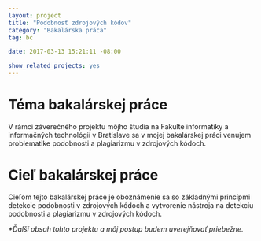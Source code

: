 ```yaml
---
layout: project
title: "Podobnosť zdrojových kódov"
category: "Bakalárska práca"
tag: bc

date: 2017-03-13 15:21:11 -08:00

show_related_projects: yes
---
```


# Téma bakalárskej práce
V rámci záverečného projektu môjho študia na Fakulte informatiky a informačných technológií v Bratislave sa v mojej bakalárskej práci venujem problematike podobnosti a plagiarizmu v zdrojových kódoch.

# Cieľ bakalárskej práce
Cieľom tejto bakalárskej práce je oboznámenie sa so základnými princípmi detekcie podobnosti v zdrojových kódoch a vytvorenie nástroja na detekciu podobnosti a plagiarizmu v zdrojových kódoch.

_*Ďalší obsah tohto projektu a môj postup budem uverejňovať priebežne._
